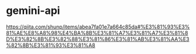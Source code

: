 # gemini-api

https://qiita.com/shunp/items/abea7fa01e7a664c85da#%E3%81%93%E3%81%AE%E8%A8%98%E4%BA%8B%E3%81%A7%E3%81%A7%E3%81%8D%E3%82%8B%E3%82%88%E3%81%86%E3%81%AB%E3%81%AA%E3%82%8B%E3%81%93%E3%81%A8
